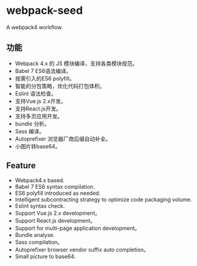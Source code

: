 # webpack-seed

A webpack4 workflow.

## 功能

* Webpack 4.x 的 JS 模块编译，支持各类模块规范。
* Babel 7 ES6语法编译。
* 按需引入的ES6 polyfill。
* 智能的分包策略，优化代码打包体积。
* Eslint 语法检查。
* 支持Vue.js 2.x开发。
* 支持React.js开发。
* 支持多页应用开发。
* bundle 分析。
* Sass 编译。
* Autoprefixer 浏览器厂商后缀自动补全。
* 小图片转base64。

## Feature

* Webpack4.x based.
* Babel 7 ES6 syntax compilation.
* ES6 polyfill introduced as needed.
* Intelligent subcontracting strategy to optimize code packaging volume.
* Eslint syntax check.
* Support Vue.js 2.x development。
* Support React.js development。
* Support for multi-page application development。
* Bundle analyse.
* Sass compilation。
* Autoprefixer browser vendor suffix auto completion。
* Small picture to base64.
